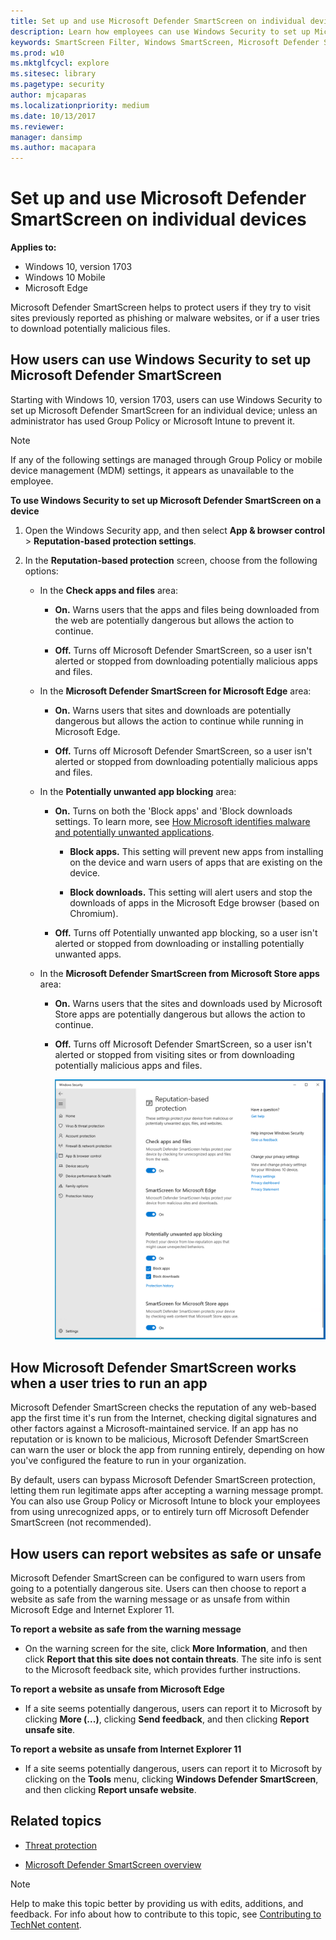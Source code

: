 ```yaml
---
title: Set up and use Microsoft Defender SmartScreen on individual devices (Windows 10)
description: Learn how employees can use Windows Security to set up Microsoft Defender SmartScreen. Microsoft Defender SmartScreen protects users from running malicious apps.
keywords: SmartScreen Filter, Windows SmartScreen, Microsoft Defender SmartScreen
ms.prod: w10
ms.mktglfcycl: explore
ms.sitesec: library
ms.pagetype: security
author: mjcaparas
ms.localizationpriority: medium
ms.date: 10/13/2017
ms.reviewer: 
manager: dansimp
ms.author: macapara
---
```


# Set up and use Microsoft Defender SmartScreen on individual devices

**Applies to:**
- Windows 10, version 1703
- Windows 10 Mobile
- Microsoft Edge

Microsoft Defender SmartScreen helps to protect users if they try to visit sites previously reported as phishing or malware websites, or if a user tries to download potentially malicious files.

## How users can use Windows Security to set up Microsoft Defender SmartScreen
Starting with Windows 10, version 1703, users can use Windows Security to set up Microsoft Defender SmartScreen for an individual device; unless an administrator has used Group Policy or Microsoft Intune to prevent it.

>[!NOTE]
>If any of the following settings are managed through Group Policy or mobile device management (MDM) settings, it appears as unavailable to the employee.

**To use Windows Security to set up Microsoft Defender SmartScreen on a device**
1. Open the Windows Security app, and then select **App & browser control** > **Reputation-based protection settings**.

2. In the **Reputation-based protection** screen, choose from the following options:

   - In the **Check apps and files** area:

       - **On.** Warns users that the apps and files being downloaded from the web are potentially dangerous but allows the action to continue.

       - **Off.** Turns off Microsoft Defender SmartScreen, so a user isn't alerted or stopped from downloading potentially malicious apps and files.

   - In the **Microsoft Defender SmartScreen for Microsoft Edge** area:
        
       - **On.** Warns users that sites and downloads are potentially dangerous but allows the action to continue while running in Microsoft Edge.
        
       - **Off.** Turns off Microsoft Defender SmartScreen, so a user isn't alerted or stopped from downloading potentially malicious apps and files.
   - In the **Potentially unwanted app blocking** area:

      - **On.** Turns on both the 'Block apps' and 'Block downloads settings. To learn more, see [How Microsoft identifies malware and potentially unwanted applications](https://docs.microsoft.com/windows/security/threat-protection/intelligence/criteria#potentially-unwanted-application-pua).
          - **Block apps.** This setting will prevent new apps from installing on the device and warn users of apps that are existing on the device.

          - **Block downloads.** This setting will alert users and stop the downloads of apps in the Microsoft Edge browser (based on Chromium).

      - **Off.** Turns off Potentially unwanted app blocking, so a user isn't alerted or stopped from downloading or installing potentially unwanted apps.

   - In the **Microsoft Defender SmartScreen from Microsoft Store apps** area:
        
     - **On.** Warns users that the sites and downloads used by Microsoft Store apps are potentially dangerous but allows the action to continue.
        
     - **Off.** Turns off Microsoft Defender SmartScreen, so a user isn't alerted or stopped from visiting sites or from downloading potentially malicious apps and files.

       ![Windows Security, Microsoft Defender SmartScreen controls](images/windows-defender-smartscreen-control-2020.png)

## How Microsoft Defender SmartScreen works when a user tries to run an app
Microsoft Defender SmartScreen checks the reputation of any web-based app the first time it's run from the Internet, checking digital signatures and other factors against a Microsoft-maintained service. If an app has no reputation or is known to be malicious, Microsoft Defender SmartScreen can warn the user or block the app from running entirely, depending on how you've configured the feature to run in your organization.

By default, users can bypass Microsoft Defender SmartScreen protection, letting them run legitimate apps after accepting a warning message prompt. You can also use Group Policy or Microsoft Intune to block your employees from using unrecognized apps, or to entirely turn off Microsoft Defender SmartScreen (not recommended).

## How users can report websites as safe or unsafe
Microsoft Defender SmartScreen can be configured to warn users from going to a potentially dangerous site. Users can then choose to report a website as safe from the warning message or as unsafe from within Microsoft Edge and Internet Explorer 11.

**To report a website as safe from the warning message**
- On the warning screen for the site, click **More Information**, and then click **Report that this site does not contain threats**. The site info is sent to the Microsoft feedback site, which provides further instructions.

**To report a website as unsafe from Microsoft Edge**
- If a site seems potentially dangerous, users can report it to Microsoft by clicking **More (...)**, clicking **Send feedback**, and then clicking **Report unsafe site**.

**To report a website as unsafe from Internet Explorer 11**
- If a site seems potentially dangerous, users can report it to Microsoft by clicking on the **Tools** menu, clicking **Windows Defender SmartScreen**, and then clicking **Report unsafe website**.

## Related topics
- [Threat protection](../index.md)

- [Microsoft Defender SmartScreen overview](windows-defender-smartscreen-overview.md)

>[!NOTE]
>Help to make this topic better by providing us with edits, additions, and feedback. For info about how to contribute to this topic, see [Contributing to TechNet content](https://github.com/Microsoft/windows-itpro-docs/blob/master/CONTRIBUTING.md).
